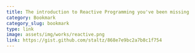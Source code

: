```yaml
---
title: The introduction to Reactive Programming you've been missing
category: Bookmark
category_slug: bookmark
type: link
image: assets/img/works/reactive.png
link: https://gist.github.com/staltz/868e7e9bc2a7b8c1f754
---
```

